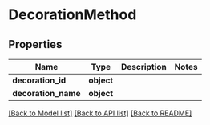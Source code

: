 # DecorationMethod

## Properties
Name | Type | Description | Notes
------------ | ------------- | ------------- | -------------
**decoration_id** | **object** |  | 
**decoration_name** | **object** |  | 

[[Back to Model list]](../README.md#documentation-for-models) [[Back to API list]](../README.md#documentation-for-api-endpoints) [[Back to README]](../README.md)

